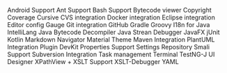 Android Support
Ant Support Bash Support
Bytecode viewer
Copyright
Coverage
Cursive
CVS integration
Docker integration
Eclipse integration
Editor config
Gauge
Git integration
GitHub
Gradle
Groovy
I18n for Java
IntelliLang
Java Bytecode Decompiler
Java Strean Debugger
JavaFX
jUnit
Kotlin
Markdown Navigator
Material Theme
Maven Integration
PlantUML Integration
Plugin DevKit
Properties Support
Settings Repository
Smali Support
Subversion Integration
Task management
Terminal
TestNG-J
UI Designer
XPathView + XSLT Support
XSLT-Debugger
YAML

